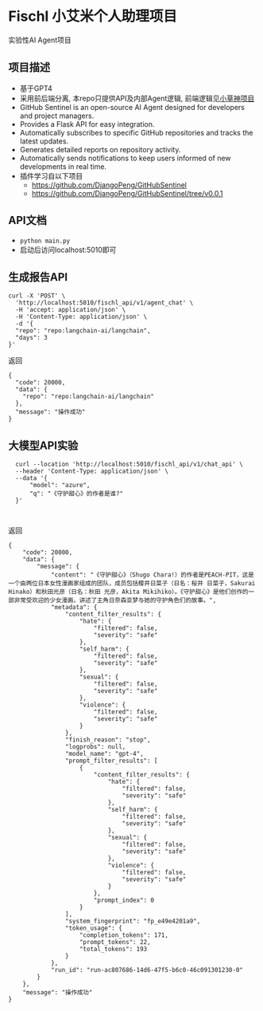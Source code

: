 # Fischl 小艾米个人助理项目

实验性AI Agent项目

## 项目描述

- 基于GPT4
- 采用前后端分离, 本repo只提供API及内部Agent逻辑, 前端逻辑见[小草神项目](https://github.com/liu599/NahidaSystem)
- GitHub Sentinel is an open-source AI Agent designed for developers and project managers.
- Provides a Flask API for easy integration.
- Automatically subscribes to specific GitHub repositories and tracks the latest updates.
- Generates detailed reports on repository activity.
- Automatically sends notifications to keep users informed of new developments in real time.
- 插件学习自以下项目
  - https://github.com/DjangoPeng/GitHubSentinel
  - https://github.com/DjangoPeng/GitHubSentinel/tree/v0.0.1

## API文档

- `python main.py`
- 启动后访问localhost:5010即可

## 生成报告API

```
curl -X 'POST' \
  'http://localhost:5010/fischl_api/v1/agent_chat' \
  -H 'accept: application/json' \
  -H 'Content-Type: application/json' \
  -d '{
  "repo": "repo:langchain-ai/langchain",
  "days": 3
}'

```

返回

```
{
  "code": 20000,
  "data": {
    "repo": "repo:langchain-ai/langchain"
  },
  "message": "操作成功"
}

```

## 大模型API实验

```
  curl --location 'http://localhost:5010/fischl_api/v1/chat_api' \
  --header 'Content-Type: application/json' \
  --data '{
      "model": "azure",
      "q": "《守护甜心》的作者是谁?"
  }'
  
  
```

返回
```
{
    "code": 20000,
    "data": {
        "message": {
            "content": "《守护甜心》（Shugo Chara!）的作者是PEACH-PIT，这是一个由两位日本女性漫画家组成的团队，成员包括樱井日菜子（日名：桜井 日菜子，Sakurai Hinako）和秋田光彦（日名：秋田 光彦，Akita Mikihiko）。《守护甜心》是他们创作的一部非常受欢迎的少女漫画，讲述了主角日奈森亚梦与她的守护角色们的故事。",
            "metadata": {
                "content_filter_results": {
                    "hate": {
                        "filtered": false,
                        "severity": "safe"
                    },
                    "self_harm": {
                        "filtered": false,
                        "severity": "safe"
                    },
                    "sexual": {
                        "filtered": false,
                        "severity": "safe"
                    },
                    "violence": {
                        "filtered": false,
                        "severity": "safe"
                    }
                },
                "finish_reason": "stop",
                "logprobs": null,
                "model_name": "gpt-4",
                "prompt_filter_results": [
                    {
                        "content_filter_results": {
                            "hate": {
                                "filtered": false,
                                "severity": "safe"
                            },
                            "self_harm": {
                                "filtered": false,
                                "severity": "safe"
                            },
                            "sexual": {
                                "filtered": false,
                                "severity": "safe"
                            },
                            "violence": {
                                "filtered": false,
                                "severity": "safe"
                            }
                        },
                        "prompt_index": 0
                    }
                ],
                "system_fingerprint": "fp_e49e4201a9",
                "token_usage": {
                    "completion_tokens": 171,
                    "prompt_tokens": 22,
                    "total_tokens": 193
                }
            },
            "run_id": "run-ac807686-14d6-47f5-b6c0-46c091301230-0"
        }
    },
    "message": "操作成功"
}
```


